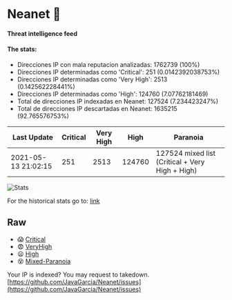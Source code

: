 # Neanet :hocho:
#### Threat intelligence feed
#### The stats:

- Direcciones IP con mala reputacion analizadas: 1762739 (100%)
- Direcciones IP determinadas como 'Critical':  251 (0.0142392038753%)
- Direcciones IP determinadas como 'Very High':  2513 (0.142562228441%)
- Direcciones IP determinadas como 'High':  124760 (7.07762181469)
- Total de direcciones IP indexadas en Neanet:  127524 (7.234423247%)
- Total de direcciones IP descartadas en Neanet:  1635215 (92.765576753%)

| Last Update | Critical | Very High | High | Paranoia |
| --- | --- | --- | --- | --- |
| 2021-05-13 21:02:15 | 251 | 2513 | 124760 | 127524 mixed list (Critical + Very High + High)|

![Stats](https://docs.google.com/spreadsheets/d/e/2PACX-1vSnaNMIXVabIpDJjufMlzH7poXnshF3mgd8Is1g9ytUEzVsP5my4Trn8f-xkoLLQ38xpL3HtmUexLo6/pubchart?oid=501124687&format=image)

For the historical stats go to: [link](/stats.csv)
## Raw
- :scream: [Critical](https://raw.githubusercontent.com/JavaGarcia/Neanet/master/blacklists/neanet_critical.txt)
- :fearful: [VeryHigh](https://raw.githubusercontent.com/JavaGarcia/Neanet/master/blacklists/neanet_veryHigh.txtt)
- :frowning: [High](https://raw.githubusercontent.com/JavaGarcia/Neanet/master/blacklists/neanet_high.txt)
- :dizzy_face: [Mixed-Paranoia](https://raw.githubusercontent.com/JavaGarcia/Neanet/master/blacklists/neanet_all.txt)


Your IP is indexed? You may request to takedown. [https://github.com/JavaGarcia/Neanet/issues](https://github.com/JavaGarcia/Neanet/issues)






































































































































































































































































































































































































































































































































































































































































































































































































































































































































































































































































































































































































































































































































































































































































































































































































































































































































































































































































































































































































































































































































































































































































































































































































































































































































































































































































































































































































































































































































































































































































































































































































































































































































































































































































































































































































































































































































































































































































































































































































































































































































































































































































































































































































































































































































































































































































































































































































































































































































































































































































































































































































































































































































































































































































































































































































































































































































































































































































































































































































































































































































































































































































































































































































































































































































